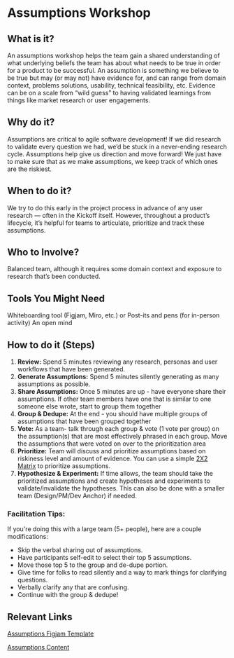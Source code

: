 # Assumptions Workshop

## What is it? 
An assumptions workshop helps the team gain a shared understanding of what underlying beliefs the team has about what needs to be true in order for a product to be successful. An assumption is something we believe to be true but may (or may not) have evidence for, and can range from domain context, problems solutions, usability, technical feasibility, etc. Evidence can be on a scale from “wild guess” to having validated learnings from things like market research or user engagements. 


## Why do it? 
Assumptions are critical to agile software development! If we did research to validate every question we had, we’d be stuck in a never-ending research cycle. Assumptions help give us direction and move forward! We just have to make sure that as we make assumptions, we keep track of which ones are the riskiest.


## When to do it?
We try to do this early in the project process in advance of any user research — often in the Kickoff itself. However, throughout a product’s lifecycle, it’s helpful for teams to articulate, prioritize and track these assumptions. 


## Who to Involve?
Balanced team, although it requires some domain context and exposure to research that’s been conducted.


## Tools You Might Need
Whiteboarding tool (Figjam, Miro, etc.) or Post-its and pens (for in-person activity)
An open mind 


## How to do it (Steps)
1. **Review:** Spend 5 minutes reviewing any research, personas and user workflows that have been generated. 
2. **Generate Assumptions:** Spend 5 minutes silently generating as many assumptions as possible.
3. **Share Assumptions:** Once 5 minutes are up - have everyone share their assumptions. If other team members have one that is similar to one someone else wrote, start to group them together 
4. **Group & Dedupe:** At the end - you should have multiple groups of assumptions that have been grouped together 
5. **Vote:** As a team- talk through each group & vote (1 vote per group) on the assumption(s) that are most effectively phrased in each group. Move the assumptions that were voted on over to the prioritization area 
6. **Prioritize:** Team will discuss and prioritize assumptions based on riskiness level and amount of evidence. You can use a simple [2X2 Matrix](https://www.productplan.com/glossary/2x2-prioritization-matrix/) to prioritize assumptions.
7. **Hypothesize & Experiment:** If time allows, the team should take the prioritized assumptions and create hypotheses and experiments to validate/invalidate the hypotheses. This can also be done with a smaller team (Design/PM/Dev Anchor) if needed.

### Facilitation Tips: 
If you're doing this with a large team (5+ people), here are a couple modifications:
* Skip the verbal sharing out of assumptions.
* Have participants self-edit to select their top 5 assumptions.
* Move those top 5 to the group and de-dupe portion.
* Give time for folks to read silently and a way to mark things for clarifying questions.
* Verbally clarify any that are confusing.
* Continue with the group & dedupe!

## Relevant Links
[Assumptions Figjam Template](https://www.figma.com/file/IPWcL2R6mlZvxEkdnWHK6A/Assumptions-Workshop-Template?type=whiteboard&node-id=0%3A1&t=v8FzJjBMejk4fdU5-1)

[Assumptions Content](https://docs.google.com/document/d/1pkdJoERApxOY6DnR05Jg_TsGu20f9z1Ox4UfQ1AkpPs/edit#heading=h.knf45oj1zmix) 

